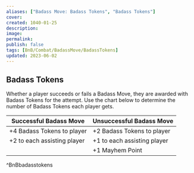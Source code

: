 ```yaml
---
aliases: ["Badass Move: Badass Tokens", "Badass Tokens"]
cover: 
created: 1040-01-25
description: 
image: 
permalink: 
publish: false
tags: [BnB/Combat/BadassMove/BadassTokens]
updated: 2023-06-02
---
```


## Badass Tokens

Whether a player succeeds or fails a Badass Move, they are awarded with Badass Tokens for the attempt. Use the chart below to determine the number of Badass Tokens each player gets.

| **Successful Badass Move**      | **Unsuccessful Badass Move**    |
| --------------------------- | --------------------------- |
| +4 Badass Tokens to player  | +2 Badass Tokens to player  |
| +2 to each assisting player | +1 to each assisting player |
|                             | +1 Mayhem Point             |
^BnBbadasstokens
